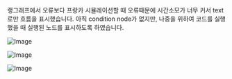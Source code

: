 랭그래프에서 오류보다 프랑카 시뮬레이션할 때 오류때문에 시간소모가 너무 커서 text로만 흐름을 표시했습니다.
아직 condition node가 없지만, 나중을 위하여 코드를 실행했을 때 실행된 노드를 표시하도록 하였습니다.


![Image](https://github.com/user-attachments/assets/61710a9a-fdbc-42fa-ad9a-bc4a380790a4)

![Image](https://github.com/user-attachments/assets/fae72dd3-3e33-4326-9c10-c7174eb9b6ce)

![Image](https://github.com/user-attachments/assets/3c5d206c-15ad-4490-998e-b183e47665bf)

